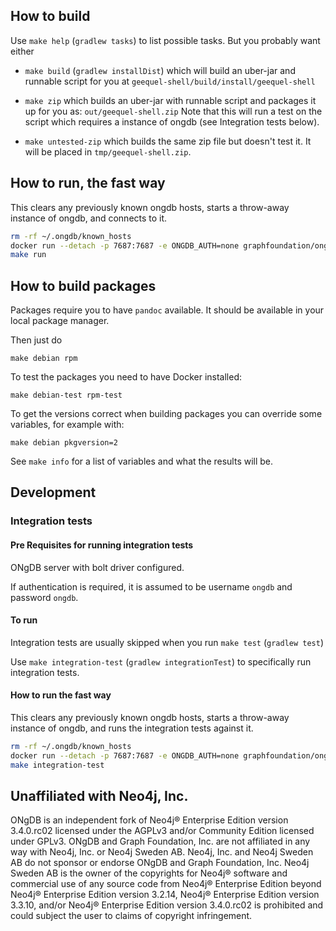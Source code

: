 ## How to build

Use `make help` (`gradlew tasks`) to list possible tasks. But you
probably want either

-  `make build` (`gradlew installDist`) which will build an
   uber-jar and runnable script for you at
   `geequel-shell/build/install/geequel-shell`

- `make zip` which builds an uber-jar with runnable script and
   packages it up for you as: `out/geequel-shell.zip` Note that this
   will run a test on the script which requires a instance of ongdb
   (see Integration tests below).

- `make untested-zip` which builds the same zip file but doesn't test
  it. It will be placed in `tmp/geequel-shell.zip`.

## How to run, the fast way

This clears any previously known ongdb hosts, starts a throw-away
instance of ongdb, and connects to it.

```sh
rm -rf ~/.ongdb/known_hosts
docker run --detach -p 7687:7687 -e ONGDB_AUTH=none graphfoundation/ongdb:1.0
make run
```

## How to build packages

Packages require you to have `pandoc` available. It should be
available in your local package manager.

Then just do

```
make debian rpm
```

To test the packages you need to have Docker installed:

```
make debian-test rpm-test
```

To get the versions correct when building packages you can override
some variables, for example with:

```
make debian pkgversion=2
```

See `make info` for a list of variables and what the results will be.

## Development

### Integration tests

#### Pre Requisites for running integration tests

ONgDB server with bolt driver configured.

If authentication is required, it is assumed to be username `ongdb`
and password `ongdb`.

#### To run

Integration tests are usually skipped when you run `make test`
(`gradlew test`)

Use `make integration-test` (`gradlew integrationTest`) to
specifically run integration tests.

#### How to run the fast way

This clears any previously known ongdb hosts, starts a throw-away
instance of ongdb, and runs the integration tests against it.

```sh
rm -rf ~/.ongdb/known_hosts
docker run --detach -p 7687:7687 -e ONGDB_AUTH=none graphfoundation/ongdb:1.0
make integration-test
```

## Unaffiliated with Neo4j, Inc.
ONgDB is an independent fork of Neo4j® Enterprise Edition version 3.4.0.rc02 licensed under the AGPLv3 and/or Community Edition licensed under GPLv3. ONgDB and Graph Foundation, Inc. are not affiliated in any way with Neo4j, Inc. or Neo4j Sweden AB. Neo4j, Inc. and Neo4j Sweden AB do not sponsor or endorse ONgDB and Graph Foundation, Inc. Neo4j Sweden AB is the owner of the copyrights for Neo4j® software and commercial use of any source code from Neo4j® Enterprise Edition beyond Neo4j® Enterprise Edition version 3.2.14, Neo4j® Enterprise Edition version 3.3.10, and/or Neo4j® Enterprise Edition version 3.4.0.rc02 is prohibited and could subject the user to claims of copyright infringement.